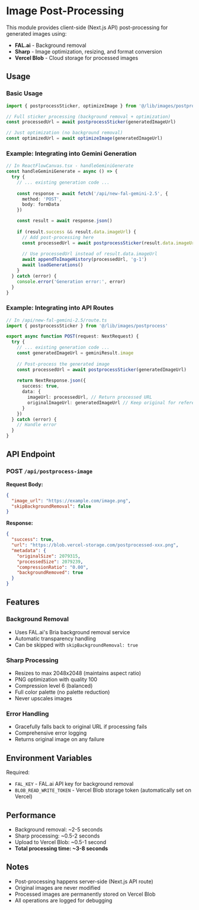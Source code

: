 # Image Post-Processing

This module provides client-side (Next.js API) post-processing for generated images using:
- **FAL.ai** - Background removal
- **Sharp** - Image optimization, resizing, and format conversion
- **Vercel Blob** - Cloud storage for processed images

## Usage

### Basic Usage

```typescript
import { postprocessSticker, optimizeImage } from '@/lib/images/postprocess'

// Full sticker processing (background removal + optimization)
const processedUrl = await postprocessSticker(generatedImageUrl)

// Just optimization (no background removal)
const optimizedUrl = await optimizeImage(generatedImageUrl)
```

### Example: Integrating into Gemini Generation

```typescript
// In ReactFlowCanvas.tsx - handleGeminiGenerate
const handleGeminiGenerate = async () => {
  try {
    // ... existing generation code ...
    
    const response = await fetch('/api/new-fal-gemini-2.5', {
      method: 'POST',
      body: formData
    })

    const result = await response.json()
    
    if (result.success && result.data.imageUrl) {
      // Add post-processing here
      const processedUrl = await postprocessSticker(result.data.imageUrl)
      
      // Use processedUrl instead of result.data.imageUrl
      await appendToImageHistory(processedUrl, 'g-1')
      await loadGenerations()
    }
  } catch (error) {
    console.error('Generation error:', error)
  }
}
```

### Example: Integrating into API Routes

```typescript
// In /api/new-fal-gemini-2.5/route.ts
import { postprocessSticker } from '@/lib/images/postprocess'

export async function POST(request: NextRequest) {
  try {
    // ... existing generation code ...
    const generatedImageUrl = geminiResult.image
    
    // Post-process the generated image
    const processedUrl = await postprocessSticker(generatedImageUrl)
    
    return NextResponse.json({
      success: true,
      data: {
        imageUrl: processedUrl, // Return processed URL
        originalImageUrl: generatedImageUrl // Keep original for reference
      }
    })
  } catch (error) {
    // Handle error
  }
}
```

## API Endpoint

### POST `/api/postprocess-image`

**Request Body:**
```json
{
  "image_url": "https://example.com/image.png",
  "skipBackgroundRemoval": false
}
```

**Response:**
```json
{
  "success": true,
  "url": "https://blob.vercel-storage.com/postprocessed-xxx.png",
  "metadata": {
    "originalSize": 2079315,
    "processedSize": 2079239,
    "compressionRatio": "0.00",
    "backgroundRemoved": true
  }
}
```

## Features

### Background Removal
- Uses FAL.ai's Bria background removal service
- Automatic transparency handling
- Can be skipped with `skipBackgroundRemoval: true`

### Sharp Processing
- Resizes to max 2048x2048 (maintains aspect ratio)
- PNG optimization with quality 100
- Compression level 6 (balanced)
- Full color palette (no palette reduction)
- Never upscales images

### Error Handling
- Gracefully falls back to original URL if processing fails
- Comprehensive error logging
- Returns original image on any failure

## Environment Variables

Required:
- `FAL_KEY` - FAL.ai API key for background removal
- `BLOB_READ_WRITE_TOKEN` - Vercel Blob storage token (automatically set on Vercel)

## Performance

- Background removal: ~2-5 seconds
- Sharp processing: ~0.5-2 seconds
- Upload to Vercel Blob: ~0.5-1 second
- **Total processing time: ~3-8 seconds**

## Notes

- Post-processing happens server-side (Next.js API route)
- Original images are never modified
- Processed images are permanently stored on Vercel Blob
- All operations are logged for debugging

